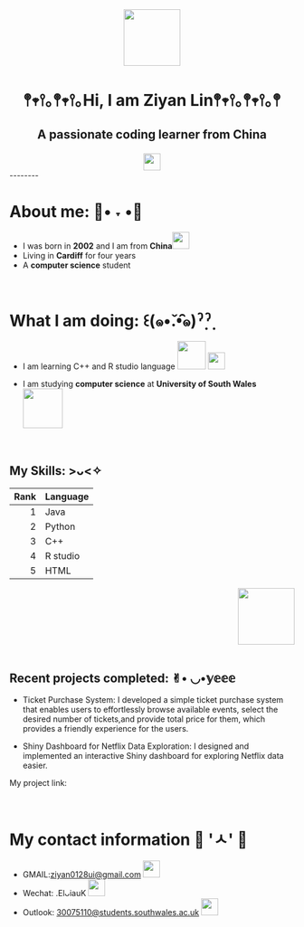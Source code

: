 <div id="header" align = "center">
 <img src=https://media1.tenor.com/m/rr7G3LuM1CsAAAAC/fpcheer-ftopcheer.gif"" width="100"/>
 
 # <p align="center">𖤣𖥧𖥣｡𖤣𖥧𖥣｡Hi, I am Ziyan Lin𖤣𖥧𖥣｡𖤣𖥧𖥣｡𖤣</p>
## <p align="center">A passionate coding learner from China</p>
<img src="https://th.bing.com/th/id/OIP.6HDpc41neGWC8p3bOfHwjgHaFP?rs=1&pid=ImgDetMain" width="30px"/>

</div>
--------

 # About me:  🥑• ˕ •🥑
 - I was born in **2002** and I am from **China**<img src="https://th.bing.com/th/id/OIP.6HDpc41neGWC8p3bOfHwjgHaFP?rs=1&pid=ImgDetMain" width="30px"/>
 - Living in **Cardiff** for four years
 - A **computer science** student

  <br>

# What I am doing: ꒰(๑•̌.•̑๑)ˀ̣ˀ̣
- I am learning C++ and R studio language <img src="https://th.bing.com/th/id/OIP._Mq1T1IJe6cw14lre2cBzgHaE8?w=294&h=196&c=7&r=0&o=5&pid=1.7" width="50"/> <img src="https://th.bing.com/th/id/OIP.X1mk-WBpfa3RQ1tx68OGdAAAAA?rs=1&pid=ImgDetMain" width="30"/>

- I am studying **computer science** at **University of South Wales** <img src="https://www.unibridgedirect.com/wp-content/uploads/2020/07/university_of_south_wales.jpg" width="70"/>

<br>

##  My Skills: >ᴗ<✧


  | Rank |      Language      |
  |-----:|--------------------|
  |   1  |         Java       |
  |   2  |        Python      |
  |   3  |         C++        |
  |   4  |       R studio     |
  |   5  |         HTML       |
  
 <div id="header" align = "right">
 <img src=https://media1.tenor.com/m/rr7G3LuM1CsAAAAC/fpcheer-ftopcheer.gif"" width="100"/>
</div>

<br>


## Recent projects completed: ✌︎︎• ◡•𝕪𝕖𝕖𝕖  

- Ticket Purchase System:
I developed a simple ticket purchase system that enables users to effortlessly browse available events, select the desired number of tickets,and provide total price for them, which provides a friendly experience for the users.

- Shiny Dashboard for Netflix Data Exploration:
I designed and implemented an interactive Shiny dashboard for exploring Netflix data easier.

My project link:

<br>

# My contact information 🍞 'ㅅ' 🍞
- GMAIL:ziyan0128ui@gmail.com <img src="https://th.bing.com/th/id/OIP.6HDpc41neGWC8p3bOfHwjgHaFP?rs=1&pid=ImgDetMain" width="30px"/>
- Wechat: .ElᴗiauK <img src="https://th.bing.com/th/id/OIP.6HDpc41neGWC8p3bOfHwjgHaFP?rs=1&pid=ImgDetMain" width="30px"/>
- Outlook: 30075110@students.southwales.ac.uk <img src="https://th.bing.com/th/id/OIP.6HDpc41neGWC8p3bOfHwjgHaFP?rs=1&pid=ImgDetMain" width="30px"/>




